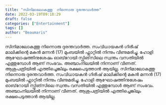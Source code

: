 ```yaml
---
title: "സിനിമാലോകത്തു  നിന്നൊരു ദുരന്തവാർത്ത"
date: 2022-03-19T09:18:29
draft: false
categories: ["Entertainment"]
tags: []
author: "Beaumaris"
---
```


സിനിമാലോകത്തു നിന്നൊരു ദുരന്തവാർത്ത. സംവിധായകൻ ഗിരീഷ് മാലിക്കിന്റെ മകൻ മന്നൻ (17) മുംബയിൽ ഫ്ലാറ്റിൽ നിന്നും വീണുമരിച്ചു. ഹോളി ആഘോഷത്തിനുശേഷം ഓബ്‌റോയി സ്പ്രിങ്‌സിലെ സ്വന്തം വസതിയിൽ എത്തുമ്പോൾ ആണ് സംഭവം. അഞ്ചാംനിലയിൽ നിന്നാണ് വീണത്. ആശുപത്രിയിൽ എത്തിച്ചെങ്കിലും രക്ഷപെടുത്താൻ ആയില്ല.
സിനിമാലോകത്തു നിന്നൊരു ദുരന്തവാർത്ത. സംവിധായകൻ ഗിരീഷ് മാലിക്കിന്റെ മകൻ മന്നൻ (17) മുംബയിൽ ഫ്ലാറ്റിൽ നിന്നും വീണുമരിച്ചു. ഹോളി ആഘോഷത്തിനുശേഷം ഓബ്‌റോയി സ്പ്രിങ്‌സിലെ സ്വന്തം വസതിയിൽ എത്തുമ്പോൾ ആണ് സംഭവം. അഞ്ചാംനിലയിൽ നിന്നാണ് വീണത്. ആശുപത്രിയിൽ എത്തിച്ചെങ്കിലും രക്ഷപെടുത്താൻ ആയില്ല.
